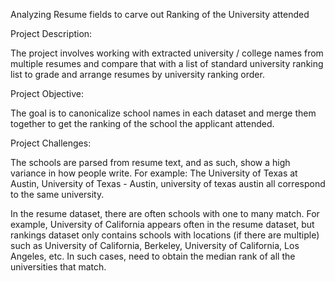 Analyzing Resume fields to carve out Ranking of the University attended

Project Description:

The project involves working with extracted university / college names from multiple resumes and compare that with a list of standard university ranking list to grade and arrange resumes by university ranking order.

Project Objective:

The goal is to canonicalize school names in each dataset and merge them together to get the ranking of the school the applicant attended.

Project Challenges:

The schools are parsed from resume text, and as such, show a high variance in how people write. For example: The University of Texas at Austin, University of Texas - Austin, university of texas austin all correspond to the same university.

In the resume dataset, there are often schools with one to many match. For example, University of California appears often in the resume dataset, but rankings dataset only contains schools with locations (if there are multiple) such as University of California, Berkeley, University of California, Los Angeles, etc.
In such cases, need to obtain the median rank of all the universities that match.

